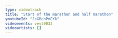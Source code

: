 ```yaml
---
type: videotrack
title: "Start of the marathon and half marathon"
youtubeId: "JsGBehPmEXk"
videoevents: vevt0033
videoartists: []
---
```

